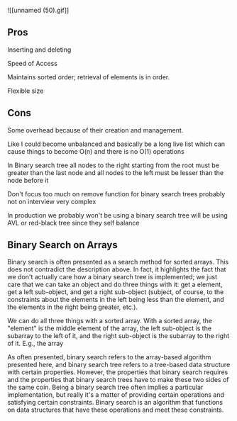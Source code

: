 ![[unnamed (50).gif]]

## Pros

Inserting and deleting

Speed of Access

Maintains sorted order; retrieval of elements is in order.

Flexible size

## Cons
Some overhead because of their creation and management.

Like I could become unbalanced and basically be a long live list which can cause things to become O(n) and there is no O(1) operations




In Binary search tree all nodes to the right starting from the root must be greater than the last node and all nodes to the left must be lesser than the node before it

Don't focus too much on remove function for binary search trees probably not on interview very complex

In production we probably won't be using a binary search tree will be using AVL or red-black tree since they self balance


## Binary Search on Arrays

Binary search is often presented as a search method for sorted arrays. This does not contradict the description above. In fact, it highlights the fact that we don't actually care how a binary search tree is implemented; we just care that we can take an object and do three things with it: get a element, get a left sub-object, and get a right sub-object (subject, of course, to the constraints about the elements in the left being less than the element, and the elements in the right being greater, etc.).

We can do all three things with a sorted array. With a sorted array, the "element" is the middle element of the array, the left sub-object is the subarray to the left of it, and the right sub-object is the subarray to the right of it. E.g., the array

As often presented, binary search refers to the array-based algorithm presented here, and binary search tree refers to a tree-based data structure with certain properties. However, the properties that binary search requires and the properties that binary search trees have to make these two sides of the same coin. Being a binary search tree often implies a particular implementation, but really it's a matter of providing certain operations and satisfying certain constraints. Binary search is an algorithm that functions on data structures that have these operations and meet these constraints.